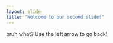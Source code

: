 ```yaml
---
layout: slide
title: "Welcome to our second slide!"
---
```

bruh what?
Use the left arrow to go back!
